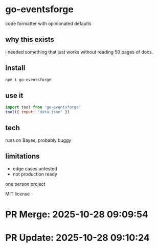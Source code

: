# go-eventsforge

code formatter with opinionated defaults

## why this exists

i needed something that just works without reading 50 pages of docs.

## install

```bash
npm i go-eventsforge
```

## use it

```js
import tool from 'go-eventsforge'
tool({ input: 'data.json' })
```

## tech

runs on Bayes, probably buggy

## limitations

- edge cases untested
- not production ready

one person project

MIT license

# PR Merge: 2025-10-28 09:09:54

# PR Update: 2025-10-28 09:10:24
